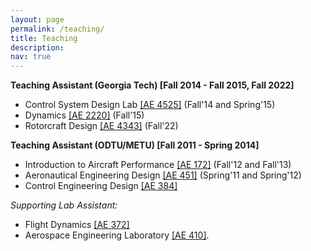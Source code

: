 ```yaml
---
layout: page
permalink: /teaching/
title: Teaching
description: 
nav: true
---
```


**Teaching Assistant (Georgia Tech) [Fall 2014 - Fall 2015, Fall 2022]** <br/> 
  - Control System Design Lab <a href="https://sankar.gatech.edu/UG.Courses/AE4525.pdf">[AE 4525]</a> (Fall'14 and Spring'15) 
  - Dynamics <a href="https://ae.gatech.edu/sites/default/files/file/2022/12/AE%202220%20Syllabus-Dynamics.pdf">[AE 2220]</a> (Fall'15)
  - Rotorcraft Design <a href="https://ae.gatech.edu/sites/default/files/file/2022/12/AE%204343%20Syllabus-Rotocraft%20Design.pdf">[AE 4343]</a> (Fall'22)  

**Teaching Assistant (ODTU/METU) [Fall 2011 - Spring 2014]** <br/>
  - Introduction to Aircraft Performance <a href="http://ae.metu.edu.tr/~ae172/17/AE172Spring2017SyllabusKutay.pdf">[AE 172]</a> (Fall'12 and Fall'13)
  - Aeronautical Engineering Design <a href="http://www.ae.metu.edu.tr/~ae451sc1/outline-451.pdf" >[AE 451]</a> (Spring'11 and Spring'12) 
  - Control Engineering Design <a href="http://www.ae.metu.edu.tr/under/courses/ae384.html">[AE 384]</a>
  
<i>Supporting Lab Assistant:</i> 
   - Flight Dynamics <a href="https://ocw.metu.edu.tr/pluginfile.php/24002/mod_resource/content/1/Syll_2017.pdf">[AE 372]</a>
   - Aerospace Engineering Laboratory <a href="https://catalog.metu.edu.tr/course.php?prog=572&course_code=5720410">[AE 410]</a>.  

<!---

  -Held discussion to assist students, provided feedback on course material, graded homework assignments, conducted control engineering demos and wind tunnel tests, and held MATLAB sessions. 
  -Prepared various experiments ranging from aircraft performance to system dynamics and control and organized lab schedules. 
  -Participated as the leading coordinator in the establishment of the Control and Simulation Laboratory equipped with mechanisms for control engineering lab demos, organized the lab hardware and software, and prepared the experiments and lecture materials. 

<i>Courses:</i> 


<i>Courses:</i> 
Lectured lab sessions, held discussions to assist students, conducted experiments related to control engineering topics and aerospace systems, and graded lab reports. 


**Funding Proposal Experience** <br/>
 -_ARPA-E_: DIFFERENTIATE (Design Intelligence Fostering Formidable Energy Reduction and Enabling Novel Totally Impactful Advanced Technology Enhancements) Program.

 
 -Conference Session Co-Chair, _AIAA Aviation Forum_, 2020. <br/>
 -President, _Turkish Student Organization at Georgia Institute of Technology_, 2018-2021, Atlanta, GA. <br/>
 -Organization Team, UAM Expo, _Georgia Institute of Technology_, 2019, Atlanta, GA. <br/>
 -Culture Chair, _Turkish Student Organization at Georgia Institute of Technology_, 2017-2018, Atlanta, GA. 
 

Materials for courses you taught. Replace this text with your description.

For now, this page is assumed to be a static description of your courses. You can convert it to a collection similar to `_projects/` so that you can have a dedicated page for each course.

Organize your courses by years, topics, or universities, however you like!--->
